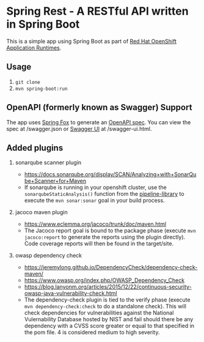 # Spring Rest - A RESTful API written in Spring Boot

This is a simple app using Spring Boot as part of [Red Hat OpenShift Application Runtimes](https://middlewareblog.redhat.com/2017/05/05/red-hat-openshift-application-runtimes-and-spring-boot-details-you-want-to-know/).

## Usage

1. `git clone`
2. `mvn spring-boot:run`

## OpenAPI (formerly known as Swagger) Support

The app uses [Spring Fox](http://springfox.github.io/springfox/) to generate an [OpenAPI spec](https://www.openapis.org/). You can view the spec at /swagger.json or [Swagger UI](https://swagger.io/swagger-ui/) at /swagger-ui.html. 

## Added plugins

1. sonarqube scanner plugin
	- https://docs.sonarqube.org/display/SCAN/Analyzing+with+SonarQube+Scanner+for+Maven
	- If sonarqube is running in your openshift cluster, use the `sonarqubeStaticAnalysis()` function from the [pipeline-library](https://github.com/redhat-cop/pipeline-library) to execute the `mvn sonar:sonar` goal in your build process.

2. jacoco maven plugin
	- https://www.eclemma.org/jacoco/trunk/doc/maven.html
	- The Jacoco report goal is bound to the package phase (execute `mvn jacoco:report` to generate the reports using the plugin directly). Code coverage reports will then be found in the target/site.

3. owasp dependency check
	- https://jeremylong.github.io/DependencyCheck/dependency-check-maven/
	- https://www.owasp.org/index.php/OWASP_Dependency_Check
	- https://blog.lanyonm.org/articles/2015/12/22/continuous-security-owasp-java-vulnerability-check.html
	- The dependency-check plugin is tied to the verify phase (execute `mvn dependency-check:check` to do a standalone check). This will check dependencies for vulnerabilities against the National Vulernability Database hosted by NIST and fail should there be any dependency with a CVSS score greater or equal to that specified in the pom file. 4 is considered medium to high severity.